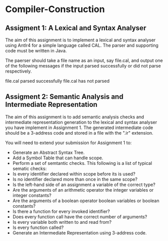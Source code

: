 # Compiler-Construction
## Assigment 1: A Lexical and Syntax Analyser

The aim of this assignment is to implement a lexical and syntax analyser using Antlr4 for a simple language called CAL.
The parser and supporting code must be written in Java.

The paerser should take a file name as an input, say file.cal, and output one of the following messages if the input parsed successfully or did not parse respectively.

file.cal parsed successfully
file.cal has not parsed

## Assigment 2: Semantic Analysis and Intermediate Representation

The aim of this assignment is to add semantic analysis checks and intermediate representation generation to the lexical and syntax analyser you have implement in Assignment 1. The generated intermediate code should be a 3-address code and stored in a file with the ".ir" extension.

You will need to extend your submission for Assignment 1 to:

* Generate an Abstract Syntax Tree.
* Add a Symbol Table that can handle scope.
* Perform a set of semtantic checks. This following is a list of typical sematic checks:
* Is every identifier declared within scope before its is used?
* Is no identifier declared more than once in the same scope?
* Is the left-hand side of an assignment a variable of the correct type?
* Are the arguments of an arithmetic operator the integer variables or integer constants?
* Are the arguments of a boolean operator boolean variables or boolean constants?
* Is there a function for every invoked identifier?
* Does every function call have the correct number of arguments?
* Is every variable both written to and read from?
* Is every function called?
* Generate an Intermediate Representation using 3-address code.
